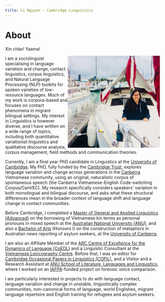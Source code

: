 ```yaml
---
title: Li Nguyen — Cambridge Linguistics
---
```


# About

Xin chào! Yaama! 

<img id="my-picture" src="boat.jpg" width="300" height="300" align="right">

I am a sociolinguist specialising in language variation and change, contact linguistics, corpus linguistics, and Natural Language Processing (NLP) toolkits for spoken varieties of low-resource languages. Much of my work is corpora-based and focuses on contact phenomena in migrant bilingual settings. My interest in Linguistics is however diverse, and I have written on a wide range of topics, including both quantitative variationist linguistics and qualitative discourse analysis, corpus management, field methods and communication theories. 

Currently, I am a final year PhD candidate in Linguistics at the [University of Cambridge](https://www.cam.ac.uk/). My PhD, fully funded by the [Cambridge Trust](https://www.cambridgetrust.org/), explores language variation and change across generations in the [Canberra](https://www.britannica.com/place/Australian-Capital-Territory#ref960967) Vietnamese community, using an original, naturalistic corpus of spontaneous speech (the Canberra Vietnamese-English Code-switching Corpus/CanVEC). My research specifically considers speakers' variation in both monolingual and bilingual discourse, and asks what these structural differences mean in the broader context of language shift and language change in contact communities. 

Before Cambridge, I completed a [Master of General and Applied Linguistics (Advanced)](https://programsandcourses.anu.edu.au/program/VLING) on the borrowing of Vietnamese kin terms as personal pronouns in mixed speech at the [Australian National University (ANU)](http://www.anu.edu.au/), and also a [Bachelor of Arts](https://www.canberra.edu.au/coursesandunits/course?course_cd=922AA&version_number=3) (Honours I) on the construction of metaphors in Australian news reporting of asylum seekers, at the [University of Canberra](https://www.canberra.edu.au/). 

I am also an Affiliate Member of the [ARC Centre of Excellence for the Dynamics of Language (CoEDL)](http://www.dynamicsoflanguage.edu.au/) and a Linguistic Consultant at the [Vietnamese Lexicography Centre](http://www.vietlex.com/). Before that, I was an editor for [Cambridge Occasional Papers in Linguistics (COPiL)](http://www.ling.cam.ac.uk/COPIL/), and a Visitor and a Research Assistant at [ANU School of Literature, Languages and Linguistics](http://slll.cass.anu.edu.au/), where I worked on an [IAFPA](https://www.iafpa.net/)-funded project on forensic voice comparison. 

I am particularly interested in projects to do with language contact, language variation and change in unstable, linguistically complex communities, non-canonical forms of language, world Englishes, migrant language repertoire and English training for refugees and asylum seekers. 
